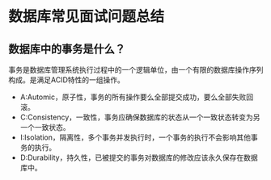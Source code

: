 # 数据库常见面试问题总结

## 数据库中的事务是什么？
事务是数据库管理系统执行过程中的一个逻辑单位，由一个有限的数据库操作序列构成。是满足ACID特性的一组操作。
* A:Automic，原子性，事务的所有操作要么全部提交成功，要么全部失败回滚。
* C:Consistency，一致性，事务应确保数据库的状态从一个一致状态转变为另一个一致状态。
* I:Isolation，隔离性，多个事务并发执行时，一个事务的执行不会影响其他事务的执行。
* D:Durability，持久性，已被提交的事务对数据库的修改应该永久保存在数据库中。

